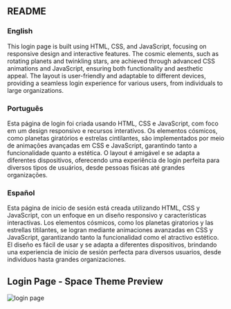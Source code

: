 <h2>README</h2>
<h3>English</h3>
This login page is built using HTML, CSS, and JavaScript, focusing on responsive design and interactive features. The cosmic elements, such as rotating planets and twinkling stars, are achieved through advanced CSS animations and JavaScript, ensuring both functionality and aesthetic appeal. The layout is user-friendly and adaptable to different devices, providing a seamless login experience for various users, from individuals to large organizations.

<h3>Português</h3>
Esta página de login foi criada usando HTML, CSS e JavaScript, com foco em um design responsivo e recursos interativos. Os elementos cósmicos, como planetas giratórios e estrelas cintilantes, são implementados por meio de animações avançadas em CSS e JavaScript, garantindo tanto a funcionalidade quanto a estética. O layout é amigável e se adapta a diferentes dispositivos, oferecendo uma experiência de login perfeita para diversos tipos de usuários, desde pessoas físicas até grandes organizações.

<h3>Español</h3>
Esta página de inicio de sesión está creada utilizando HTML, CSS y JavaScript, con un enfoque en un diseño responsivo y características interactivas. Los elementos cósmicos, como los planetas giratorios y las estrellas titilantes, se logran mediante animaciones avanzadas en CSS y JavaScript, garantizando tanto la funcionalidad como el atractivo estético. El diseño es fácil de usar y se adapta a diferentes dispositivos, brindando una experiencia de inicio de sesión perfecta para diversos usuarios, desde individuos hasta grandes organizaciones.


<h2>Login Page - Space Theme Preview</h2>

![login page](https://github.com/user-attachments/assets/cfce2215-6a0b-40de-97ba-c3a55d682f41)
